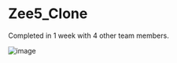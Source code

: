 # Zee5_Clone

Completed in 1 week with 4 other team members.


![image](https://user-images.githubusercontent.com/103686747/176183215-b65b876b-8104-470b-991a-b803f6025634.png)
